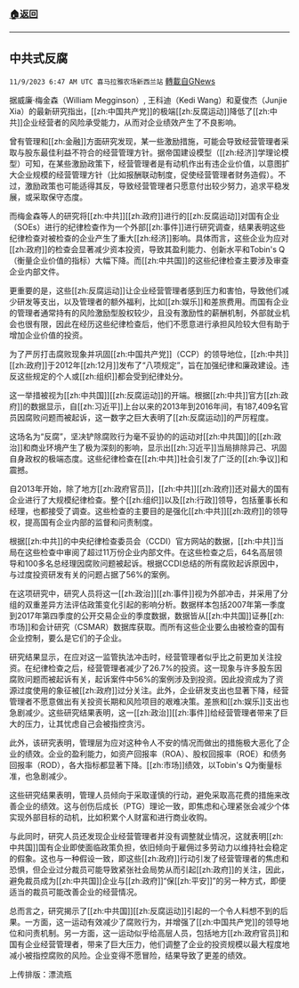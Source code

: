 ###  [:house:返回](README.md)
---


## 中共式反腐
`11/9/2023 6:47 AM UTC 喜马拉雅农场新西兰站` [轉載自GNews](https://gnews.org/articles/1947798)

据威廉·梅金森（William Megginson）, 王科迪（Kedi Wang）和夏俊杰（Junjie Xia）的最新研究指出，[[zh:中国共产党]]的极端[[zh:反腐运动]]降低了[[zh:中共]]企业经营者的风险承受能力，从而对企业绩效产生了不良影响。

曾有管理和[[zh:金融]]方面研究发现，某一些激励措施，可能会导致经营管理者采取与股东最佳利益不符合的经营管理方针。据帝国建设模型（[[zh:经济]]学理论模型）可知，在某些激励政策下，经营管理者是有动机作出有违企业价值，以意图扩大企业规模的经营管理方针（比如报酬联动制度，促使经营管理者财务造假）。不过，激励政策也可能适得其反，导致经营管理者只愿意付出较少努力，追求平稳发展，或采取保守态度。

而梅金森等人的研究将[[zh:中共]][[zh:政府]]进行的[[zh:反腐运动]]对国有企业（SOEs）进行的纪律检查作为一个外部[[zh:事件]]进行研究调查，结果表明这些纪律检查对被检查的企业产生了重大[[zh:经济]]影响。具体而言，这些企业为应对[[zh:政府]]的检查会显著减少资本投资，导致其盈利能力、创新水平和Tobin's Q（衡量企业价值的指标）大幅下降。而[[zh:中共国]]的这些纪律检查主要涉及审查企业内部文件。

更重要的是，这些[[zh:反腐运动]]让企业经营管理者感到压力和害怕，导致他们减少研发等支出，以及管理者的额外福利，比如[[zh:娱乐]]和差旅费用。而国有企业的管理者通常持有的风险激励型股权较少，且没有激励性的薪酬机制，外部就业机会也很有限，因此在经历这些纪律检查后，他们不愿意进行承担风险较大但有助于增加企业价值的投资。

为了严厉打击腐败现象并巩固[[zh:中国共产党]]（CCP）的领导地位，[[zh:中共]][[zh:政府]]于2012年[[zh:12月]]发布了“八项规定”，旨在加强纪律和廉政建设。违反这些规定的个人或[[zh:组织]]都会受到纪律处分。

这一举措被视为[[zh:中共国]][[zh:反腐运动]]的开端。根据[[zh:中共]]官方[[zh:政府]]的数据显示，自[[zh:习近平]]上台以来的2013年到2016年间，有187,409名官员因腐败问题而被起诉，这一数字之巨大表明了[[zh:反腐运动]]的严厉程度。

这场名为“反腐”，坚决铲除腐败行为毫不妥协的的运动对[[zh:中共国]]的[[zh:政治]]和商业环境产生了极为深刻的影响，显示出[[zh:习近平]]当局排除异己、巩固自身政权的极端态度。这些纪律检查在[[zh:中共]]社会引发了广泛的[[zh:争议]]和震撼。

自2013年开始，除了地方[[zh:政府官员]]，[[zh:中共]][[zh:政府]]还对最大的国有企业进行了大规模纪律检查。整个[[zh:组织]]以及[[zh:行政]]领导，包括董事长和经理，也都接受了调查。这些检查的主要目的是强化[[zh:中共]][[zh:政府]]的领导权，提高国有企业内部的监督和问责制度。

根据[[zh:中共]]的中央纪律检查委员会（CCDI）官方网站的数据，[[zh:中共]]当局在这些检查中审阅了超过11万份企业内部文件。在这些检查之后，64名高层领导和100多名总经理因腐败问题被起诉。根据CCDI总结的所有腐败起诉原因中，与过度投资研发有关的问题占据了56%的案例。

在这项研究中，研究人员将这一[[zh:政治]][[zh:事件]]视为外部冲击，并采用了分组的双重差异方法评估政策变化引起的影响分析。数据样本包括2007年第一季度到2017年第四季度的公开交易企业的季度数据，数据皆从[[zh:中共国]]证券[[zh:市场]]和会计研究（CSMAR）数据库获取。而所有这些企业要么由被检查的国有企业控制，要么是它们的子企业。

研究结果显示，在应对这一监管执法冲击时，经营管理者似乎比之前更加关注投资。在纪律检查之后，经营管理者减少了26.7%的投资。这一现象与许多股东因腐败问题而被起诉有关，起诉案件中56%的案例涉及到投资。因此投资成为了资源过度使用的象征被[[zh:政府]]过分关注。此外，企业研发支出也显著下降，经营管理者不愿意做出有关投资长期和风险项目的艰难决策。差旅和[[zh:娱乐]]支出也急剧减少。这些研究结果表明，这一[[zh:政治]][[zh:事件]]给经营管理者带来了巨大的压力，让其忧虑自己会被指控贪污。

此外，该研究表明，管理层为应对这种令人不安的情况而做出的措施极大恶化了企业的绩效。企业的盈利能力，如资产回报率（ROA）、股权回报率（ROE）和债务回报率（ROD），各大指标都显著下降。[[zh:市场]]绩效，以Tobin's Q为衡量标准，也急剧减少。

这些研究结果表明，管理人员倾向于采取谨慎的行动，避免采取高花费的措施来改善企业的绩效。这与创伤后成长（PTG）理论一致，即焦虑和心理紧张会减少个体实现外部目标的动机，比如积累个人财富和进行商业收购。

与此同时，研究人员还发现企业经营管理者并没有调整就业情况，这就表明[[zh:中共国]]国有企业即使面临政策负担，依旧倾向于雇佣过多劳动力以维持社会稳定的假象。这也与一种假设一致，即这些[[zh:政府]]行动引发了经营管理者的焦虑和恐惧，但企业过分裁员可能导致紧张社会局势从而引起[[zh:政府]]的关注，因此，避免裁员成为[[zh:中共国]]企业与[[zh:政府]]“保[[zh:平安]]”的另一种方式，即便适当的裁员可能改善企业的经营情况。

总而言之，研究揭示了[[zh:中共国]][[zh:反腐运动]]引起的一个令人料想不到的后果。一方面，这一运动有效减少了腐败行为，并增强了[[zh:中国共产党]]的领导地位和问责机制。另一方面，这一运动似乎给高层人员，包括地方[[zh:政府官员]]和国有企业经营管理者，带来了巨大压力，他们调整了企业的投资规模以最大程度地减小被指控腐败的风险。企业变得不愿冒险，结果导致了更差的绩效。

上传排版：漂流瓶
